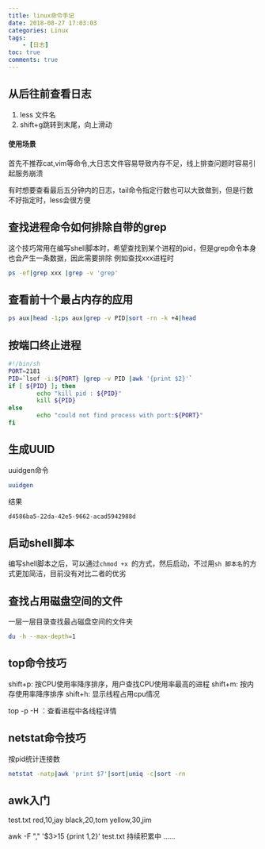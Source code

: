 ```yaml
---
title: linux命令手记
date: 2018-08-27 17:03:03
categories: Linux
tags:
	- [日志]
toc: true
comments: true
---
```


## 从后往前查看日志

1. less 文件名
2. shift+g跳转到末尾，向上滑动

#### 使用场景

首先不推荐cat,vim等命令,大日志文件容易导致内存不足，线上排查问题时容易引起服务崩溃

有时想要查看最后五分钟内的日志，tail命令指定行数也可以大致做到，但是行数不好指定时，less会很方便

## 查找进程命令如何排除自带的grep

这个技巧常用在编写shell脚本时，希望查找到某个进程的pid，但是grep命令本身也会产生一条数据，因此需要排除
例如查找xxx进程时
```bash
ps -ef|grep xxx |grep -v 'grep'
```

## 查看前十个最占内存的应用

```bash
ps aux|head -1;ps aux|grep -v PID|sort -rn -k +4|head
```

## 按端口终止进程
```bash
#!/bin/sh
PORT=2181
PID=`lsof -i:${PORT} |grep -v PID |awk '{print $2}'`
if [ ${PID} ]; then
        echo "kill pid : ${PID}"
        kill ${PID}
else
        echo "could not find process with port:${PORT}"
fi
```

## 生成UUID

uuidgen命令

```bash
uuidgen
```
结果

```bash
d4586ba5-22da-42e5-9662-acad5942988d
```

## 启动shell脚本

编写shell脚本之后，可以通过`chmod +x `的方式，然后启动，不过用`sh 脚本名`的方式更加简洁，目前没有对比二者的优劣

## 查找占用磁盘空间的文件

一层一层目录查找最占磁盘空间的文件夹

```bash
du -h --max-depth=1
```

## top命令技巧

shift+p: 按CPU使用率降序排序，用户查找CPU使用率最高的进程
shift+m: 按内存使用率降序排序
shift+h: 显示线程占用cpu情况

top -p <pid> -H ：查看进程中各线程详情


## netstat命令技巧

按pid统计连接数
```bash
netstat -natp|awk 'print $7'|sort|uniq -c|sort -rn
```

## awk入门
test.txt
red,10,jay
black,20,tom
yellow,30,jim

awk -F "," '$3>15 {print $1,$2}' test.txt
持续积累中 ......


